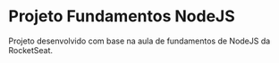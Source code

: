 # Projeto Fundamentos NodeJS

Projeto desenvolvido com base na aula de fundamentos de NodeJS da RocketSeat.